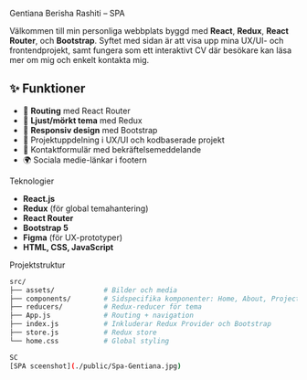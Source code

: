 Gentiana Berisha Rashiti – SPA

Välkommen till min personliga webbplats byggd med **React**, **Redux**, **React Router**, och **Bootstrap**. Syftet med sidan är att visa upp mina UX/UI- och frontendprojekt, samt fungera som ett interaktivt CV där besökare kan läsa mer om mig och enkelt kontakta mig.

## ✨ Funktioner

- 🔁 **Routing** med React Router
- 🎨 **Ljust/mörkt tema** med Redux
- 📱 **Responsiv design** med Bootstrap
- 📂 Projektuppdelning i UX/UI och kodbaserade projekt
- 📩 Kontaktformulär med bekräftelsemeddelande
- 🌍 Sociala medie-länkar i footern

 Teknologier

- **React.js**
- **Redux** (för global temahantering)
- **React Router**
- **Bootstrap 5**
- **Figma** (för UX-prototyper)
- **HTML, CSS, JavaScript**

 Projektstruktur

```bash
src/
├── assets/            # Bilder och media
├── components/        # Sidspecifika komponenter: Home, About, Projects, Contact, Footer
├── reducers/          # Redux-reducer för tema
├── App.js             # Routing + navigation
├── index.js           # Inkluderar Redux Provider och Bootstrap
├── store.js           # Redux store
└── home.css           # Global styling

SC
[SPA sceenshot](./public/Spa-Gentiana.jpg)


